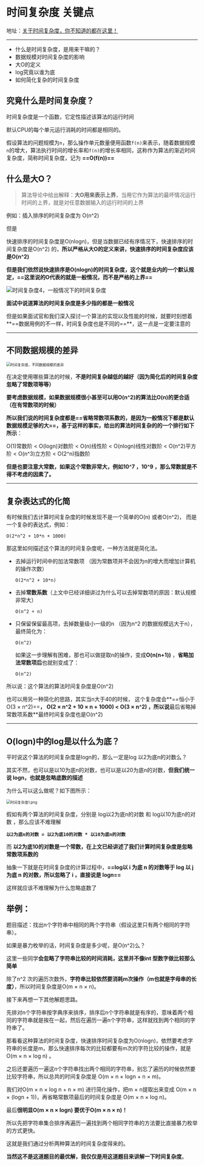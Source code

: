 # 时间复杂度 关键点

地址：[关于时间复杂度，你不知道的都在这里！](https://www.programmercarl.com/%E5%89%8D%E5%BA%8F/%E5%85%B3%E4%BA%8E%E6%97%B6%E9%97%B4%E5%A4%8D%E6%9D%82%E5%BA%A6%EF%BC%8C%E4%BD%A0%E4%B8%8D%E7%9F%A5%E9%81%93%E7%9A%84%E9%83%BD%E5%9C%A8%E8%BF%99%E9%87%8C%EF%BC%81.html)

---

- 什么是时间复杂度，是用来干嘛的？
- 数据规模对时间复杂度的影响
- 大O的定义
- log究竟以谁为底
- 如何简化复杂的时间复杂度



## 究竟什么是时间复杂度？

时间复杂度是一个函数，它定性描述该算法的运行时间



默认CPU的每个单元运行消耗的时间都是相同的。

假设算法的问题规模为`n`，那么操作单元数量便用函数`f(n)`来表示，随着数据规模`n`的增大，算法执行时间的增长率和`f(n)`的增长率相同，这称作为算法的渐近时间复杂度，简称时间复杂度，记为 **==O(f(n))==**



## 什么是大O？

> 算法导论中给出解释：**大O用来表示上界**，当用它作为算法的最坏情况运行时间的上界，就是对任意数据输入的运行时间的上界

例如：插入排序的时间复杂度为 O(n^2)

但是

快速排序的时间复杂度是O(nlogn)，但是当数据已经有序情况下，快速排序的时间复杂度是O(n^2) 的，**所以严格从大O的定义来讲，快速排序的时间复杂度应该是O(n^2)**

**但是我们依然说快速排序是O(nlogn)的时间复杂度，这个就是业内的一个默认规定，==这里说的O代表的就是一般情况，而不是严格的上界==**

![时间复杂度4，一般情况下的时间复杂度](https://code-thinking-1253855093.file.myqcloud.com/pics/20200728185745611-20230310123844306.png)

**面试中说道算法的时间复杂度是多少指的都是一般情况**

但是如果面试官和我们深入探讨一个算法的实现以及性能的时候，就要时刻想着**==数据用例的不一样，时间复杂度也是不同的==**，这一点是一定要注意的

---



## 不同数据规模的差异

<img src="https://code-thinking-1253855093.file.myqcloud.com/pics/20200728191447384-20230310124015324.png" alt="时间复杂度，不同数据规模的差异" style="zoom:67%;" />

在决定使用哪些算法的时候，**不是时间复杂越低的越好（因为简化后的时间复杂度忽略了常数项等等）**

**要考虑数据规模，如果数据规模很小甚至可以用O(n^2)的算法比O(n)的更合适（在有常数项的时候）**



**所以我们说的时间复杂度都是==省略常数项系数的，是因为一般情况下都是默认数据规模足够的大==，基于这样的事实，给出的算法时间复杂的的一个排行如下所示**：

O(1)常数阶  <  O(logn)对数阶  <  O(n)线性阶  <  O(nlogn)线性对数阶  <  O(n^2)平方阶  <  O(n^3)立方阶  <  O(2^n)指数阶



**但是也要注意大常数，如果这个常数非常大，例如10^7 ，10^9 ，那么常数就是不得不考虑的因素了。**

---



## 复杂表达式的化简

有时候我们去计算时间复杂度的时候发现不是一个简单的O(n) 或者O(n^2)， 而是一个复杂的表达式，例如：

```text
O(2*n^2 + 10*n + 1000)
```

那这里如何描述这个算法的时间复杂度呢，一种方法就是简化法。

- 去掉运行时间中的加法常数项 （因为常数项并不会因为n的增大而增加计算机的操作次数）

  ```
  O(2*n^2 + 10*n)
  ```

- 去掉**常数系数**（上文中已经详细讲过为什么可以去掉常数项的原因：默认规模非常大）

  ```
  O(n^2 + n)
  ```

- 只保留保留最高项，去掉数量级小一级的n （因为n^2 的数据规模远大于n），最终简化为：

  ```
  O(n^2)
  ```

  如果这一步理解有困难，那也可以做提取n的操作，变成**O(n(n+1))** ，**省略加法常数项后**也就别变成了：

  ```
  O(n^2)
  ```

所以说：这个算法的算法时间复杂度是O(n^2) 

也可以用另一种简化的思路，其实当n大于40的时候， 这个复杂度会**==恒小于O(3 × n^2)==**， O(2 × n^2 + 10 × n + 1000) < O(3 × n^2) ，所以说**最后省略掉常数项系数**最终时间复杂度也是O(n^2)

---



## O(logn)中的log是以什么为底？

平时说这个算法的时间复杂度是logn的，那么一定是log 以2为底n的对数么？

其实不然，也可以是以10为底n的对数，也可以是以20为底n的对数，**但我们统一说 logn，也就是忽略底数的描述**

为什么可以这么做呢？如下图所示：

<img src="https://code-thinking-1253855093.file.myqcloud.com/pics/20200728191447349-20230310124032001.png" alt="时间复杂度1.png" style="zoom:67%;" />

假如有两个算法的时间复杂度，分别是 log以2为底n的对数 和 log以10为底n的对数 ，那么应该不难理解

 **`以2为底n的对数 = 以2为底10的对数 * 以10为底n的对数`**

而  **以2为底10的对数是一个常数，在上文已经讲述了我们计算时间复杂度是忽略常数项系数的**

抽象一下就是在时间复杂度的计算过程中，**==log以 i 为底 n 的对数等于 log 以 j 为底 n 的对数，所以忽略了 i ，直接说是 logn==**

这样就应该不难理解为什么忽略底数了



## 举例：

题目描述：找出n个字符串中相同的两个字符串（假设这里只有两个相同的字符串）。

如果是暴力枚举的话，时间复杂度是多少呢，是O(n^2)么？

这里一些同学**会忽略了字符串比较的时间消耗，这里并不像int 型数字做比较那么简单**

除了n^2 次的遍历次数外，**字符串比较依然要消耗m次操作（m也就是字母串的长度）**，所以时间复杂度是O(m × n × n)。

接下来再想一下其他解题思路。

先排对n个字符串按字典序来排序，排序后n个字符串就是有序的，意味着两个相同的字符串就是挨在一起，然后在遍历一遍n个字符串，这样就找到两个相同的字符串了。

那看看这种算法的时间复杂度，快速排序时间复杂度为O(nlogn)，依然要考虑字符串的长度是m，那么快速排序每次的比较都要有m次的字符比较的操作，就是O(m × n × log n) 。

之后还要遍历一遍这n个字符串找出两个相同的字符串，别忘了遍历的时候依然要比较字符串，所以总共的时间复杂度是 O(m × n × logn + n × m)。

我们对O(m × n × log n + n × m) 进行简化操作，把m × n提取出来变成 O(m × n × (logn + 1))，再省略常数项最后的时间复杂度是 O(m × n × log n)。

最后**很明显O(m × n × logn) 要优于O(m × n × n)！**

所以先把字符串集合排序再遍历一遍找到两个相同字符串的方法要比直接暴力枚举的方式更快。

这就是我们通过分析两种算法的时间复杂度得来的。

**当然这不是这道题目的最优解，我仅仅是用这道题目来讲解一下时间复杂度**。